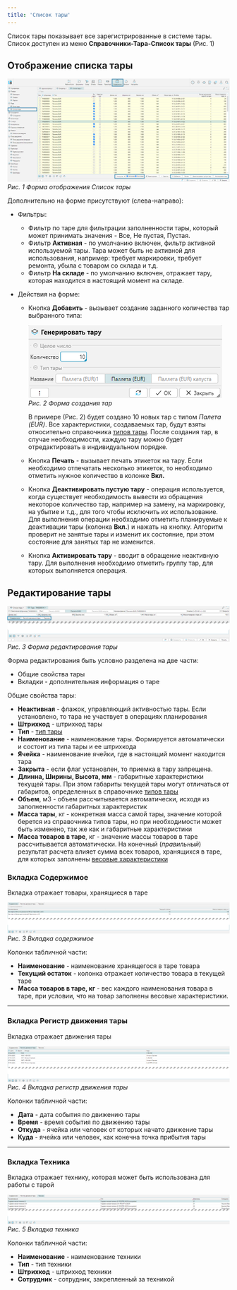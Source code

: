 ```yaml
---
title: 'Список тары'
---
```


Список тары показывает все зарегистрированные в системе тары. Список доступен из меню **Справочники-Тара-Список
тары** (Рис. 1)

## Отображение списка тары

![](img/formcontainers1.png)<br/>
_Рис. 1 Форма отображения Список тары_ 

Дополнительно на форме присутствуют (слева-направо):

- Фильтры:
  - Фильтр по таре для фильтрации заполненности тары, который может принимать значения - Все, Не пустая, Пустая.
  - Фильтр **Активная** - по умолчанию включен, фильтр активной используемой тары. Тара может быть не активной для 
    использования, например: требует маркировки, требует ремонта, убыла с товаром со склада и т.д.
  - Фильтр **На складе** - по умолчанию включен, отражает тару, которая находится в настоящий момент на складе.
  
- Действия на форме:
  - Кнопка **Добавить** - вызывает создание заданного количества тар выбранного типа:
    
    ![](img/formcontainers2.png)<br/>
    _Рис. 2 Форма создания тар_
  
    В примере (Рис. 2) будет создано 10 новых тар с типом _Палета (EUR)_. Все характеристики, создаваемых тар, будут 
    взяты относительно справочника [типов тары](containertypes.md). После создания тар, в случае необходимости, каждую 
    тару можно будет отредактировать в индивидуальном порядке. 

  - Кнопка **Печать** - вызывает печать этикеток на тару. Если необходимо отпечатать несколько этикеток, то необходимо
    отметить нужное количество в колонке **Вкл.**
  - Кнопка **Деактивировать пустую тару** - операция используется, когда существует необходимость вывести из 
    обращения некоторое количество тар, например на замену, на маркировку, на убытие и т.д., для того чтобы
    исключить их использование. Для выполнения операции необходимо отметить планируемые к деактивации тары
    (колонка **Вкл.**) и нажать на кнопку. Алгоритм проверит не занятые тары и изменит их состояние, при этом 
    состояние для занятых тар не изменится.    
  - Кнопка **Активировать тару** - вводит в обращение неактивную тару. Для выполнения необходимо отметить группу тар,
    для которых выполняется операция.   
  

## Редактирование тары

![](img/formcontainers3.png)<br/>
_Рис. 3 Форма редактирования тары_

Форма редактирования быть условно разделена на две части:
- Общие свойства тары
- Вкладки - дополнительная информация о таре

Общие свойства тары:
- **Неактивная** - флажок, управляющий активностью тары. Если установлено, то тара не участвует в операциях 
  планирования 
- **Штрихкод** - штрихкод тары
- **Тип** - [тип тары](containertypes.md)
- **Наименование** - наименование тары. Формируется автоматически и состоит из типа тары и ее штрихкода
- **Ячейка** - наименование ячейки, где в настоящий момент находится тара
- **Закрыта** - если флаг установлен, то приемка в тару запрещена.
- **Длинна, Ширины, Высота, мм** - габаритные характеристики текущей тары. При этом габариты текущей тары могут 
  отличаться от габаритов, определенных в справочнике [типов тары](containertypes.md)  
- **Объем**, м3 - объем рассчитывается автоматически, исходя из заполненности габаритных характеристик
- **Масса тары**, кг - конкретная масса самой тары, значение которой берется из справочника типов тары, но при 
  необходимости может быть изменено, так же как и габаритные характеристики
- **Масса товаров в таре**, кг - значение массы товаров в таре рассчитывается автоматически. На конечный (_правильный_) 
  результат расчета влияет сумма всех товаров, хранящихся в таре, для которых заполнены 
  [весовые характеристики](../items.md#весогабаритные-характеристики)


### Вкладка Содержимое
Вкладка отражает товары, хранящиеся в таре

![](img/formcontainers4.png)<br/>
_Рис. 3 Вкладка содержимое_

Колонки табличной части:
- **Наименование** - наименование хранящегося в таре товара
- **Текущий остаток** - колонка отражает количество товара в текущей таре
- **Масса товаров в таре, кг** - вес каждого наименования товара в таре, при условии, что на товар заполнены весовые 
  характеристики.     
***

### Вкладка Регистр движения тары
Вкладка отражает движения тары 

![](img/formcontainers5.png)<br/>
_Рис. 4 Вкладка регистр движения тары_

Колонки табличной части:
- **Дата** - дата события по движению тары
- **Время** - время события по движению тары
- **Откуда** - ячейка или человек от которых начато движение тары
- **Куда** - ячейка или человек, как конечна точка прибытия тары
***

### Вкладка Техника
Вкладка отражает технику, которая может быть использована для работы с тарой 

![](img/formcontainers6.png)<br/>
_Рис. 5 Вкладка техника_

Колонки табличной части:
- **Наименование** - наименование техники
- **Тип** - тип техники
- **Штрихкод** - штрихкод техники
- **Сотрудник** - сотрудник, закрепленный за техникой

